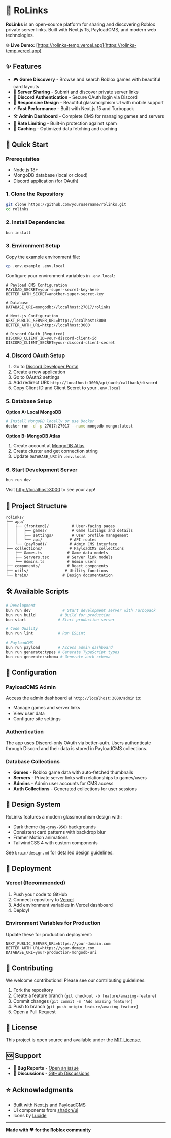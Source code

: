 # 🔗 RoLinks

**RoLinks** is an open-source platform for sharing and discovering Roblox private server links. Built with Next.js 15, PayloadCMS, and modern web technologies.

🌐 **Live Demo:** [https://rolinks-temp.vercel.app](https://rolinks-temp.vercel.app)

## ✨ Features

- 🎮 **Game Discovery** - Browse and search Roblox games with beautiful card layouts
- 🔗 **Server Sharing** - Submit and discover private server links
- 🔐 **Discord Authentication** - Secure OAuth login via Discord
- 📱 **Responsive Design** - Beautiful glassmorphism UI with mobile support
- ⚡ **Fast Performance** - Built with Next.js 15 and Turbopack
- 🛠️ **Admin Dashboard** - Complete CMS for managing games and servers
- 🎯 **Rate Limiting** - Built-in protection against spam
- 💾 **Caching** - Optimized data fetching and caching

## 🚀 Quick Start

### Prerequisites

- Node.js 18+
- MongoDB database (local or cloud)
- Discord application (for OAuth)

### 1. Clone the Repository

```bash
git clone https://github.com/yourusername/rolinks.git
cd rolinks
```

### 2. Install Dependencies

```bash
bun install
```

### 3. Environment Setup

Copy the example environment file:

```bash
cp .env.example .env.local
```

Configure your environment variables in `.env.local`:

```env
# Payload CMS Configuration
PAYLOAD_SECRET=your-super-secret-key-here
BETTER_AUTH_SECRET=another-super-secret-key

# Database
DATABASE_URI=mongodb://localhost:27017/rolinks

# Next.js Configuration
NEXT_PUBLIC_SERVER_URL=http://localhost:3000
BETTER_AUTH_URL=http://localhost:3000

# Discord OAuth (Required)
DISCORD_CLIENT_ID=your-discord-client-id
DISCORD_CLIENT_SECRET=your-discord-client-secret
```

### 4. Discord OAuth Setup

1. Go to [Discord Developer Portal](https://discord.com/developers/applications)
2. Create a new application
3. Go to OAuth2 settings
4. Add redirect URI: `http://localhost:3000/api/auth/callback/discord`
5. Copy Client ID and Client Secret to your `.env.local`

### 5. Database Setup

**Option A: Local MongoDB**

```bash
# Install MongoDB locally or use Docker
docker run -d -p 27017:27017 --name mongodb mongo:latest
```

**Option B: MongoDB Atlas**

1. Create account at [MongoDB Atlas](https://www.mongodb.com/atlas)
2. Create cluster and get connection string
3. Update `DATABASE_URI` in `.env.local`

### 6. Start Development Server

```bash
bun run dev
```

Visit [http://localhost:3000](http://localhost:3000) to see your app!

## 📁 Project Structure

```
rolinks/
├── app/
│   ├── (frontend)/          # User-facing pages
│   │   ├── games/           # Game listings and details
│   │   ├── settings/        # User profile management
│   │   └── api/            # API routes
│   └── (payload)/          # Admin CMS interface
├── collections/            # PayloadCMS collections
│   ├── Games.ts           # Game data models
│   ├── Servers.tsx        # Server link models
│   └── Admins.ts          # Admin users
├── components/            # React components
├── utils/                # Utility functions
└── brain/               # Design documentation
```

## 🛠️ Available Scripts

```bash
# Development
bun run dev              # Start development server with Turbopack
bun run build           # Build for production
bun start              # Start production server

# Code Quality
bun run lint           # Run ESLint

# PayloadCMS
bun run payload        # Access admin dashboard
bun run generate:types # Generate TypeScript types
bun run generate:schema # Generate auth schema
```

## 🔧 Configuration

### PayloadCMS Admin

Access the admin dashboard at `http://localhost:3000/admin` to:

- Manage games and server links
- View user data
- Configure site settings

### Authentication

The app uses Discord-only OAuth via better-auth. Users authenticate through Discord and their data is stored in PayloadCMS collections.

### Database Collections

- **Games** - Roblox game data with auto-fetched thumbnails
- **Servers** - Private server links with relationships to games/users
- **Admins** - Admin user accounts for CMS access
- **Auth Collections** - Generated collections for user sessions

## 🎨 Design System

RoLinks features a modern glassmorphism design with:

- Dark theme (`bg-gray-950`) backgrounds
- Consistent card patterns with backdrop blur
- Framer Motion animations
- TailwindCSS 4 with custom components

See `brain/design.md` for detailed design guidelines.

## 🚀 Deployment

### Vercel (Recommended)

1. Push your code to GitHub
2. Connect repository to [Vercel](https://vercel.com)
3. Add environment variables in Vercel dashboard
4. Deploy!

### Environment Variables for Production

Update these for production deployment:

```env
NEXT_PUBLIC_SERVER_URL=https://your-domain.com
BETTER_AUTH_URL=https://your-domain.com
DATABASE_URI=your-production-mongodb-uri
```

## 🤝 Contributing

We welcome contributions! Please see our contributing guidelines:

1. Fork the repository
2. Create a feature branch (`git checkout -b feature/amazing-feature`)
3. Commit changes (`git commit -m 'Add amazing feature'`)
4. Push to branch (`git push origin feature/amazing-feature`)
5. Open a Pull Request

## 📝 License

This project is open source and available under the [MIT License](LICENSE).

## 🆘 Support

- 🐛 **Bug Reports** - [Open an issue](https://github.com/natatoolie/rolinks/issues)
- 💬 **Discussions** - [GitHub Discussions](https://github.com/natatoolie/rolinks/discussions)

## ⭐ Acknowledgments

- Built with [Next.js](https://nextjs.org/) and [PayloadCMS](https://payloadcms.com/)
- UI components from [shadcn/ui](https://ui.shadcn.com/)
- Icons by [Lucide](https://lucide.dev/)

---

**Made with ❤️ for the Roblox community**
